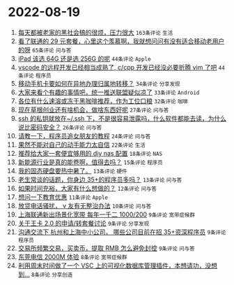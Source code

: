 # 2022-08-19

1. [每天都被老家的黑社会搞的很烦，压力很大](https://www.v2ex.com/t/873898) `163条评论` `生活`
1. [看了联通的 29 元套餐，心里这个羡慕啊，我就想问问有没有适合移动老用户的呀](https://www.v2ex.com/t/873891) `65条评论` `问与答`
1. [iPad 该选 64G 还是选 256G 的呢](https://www.v2ex.com/t/873885) `44条评论` `Apple`
1. [vscode 的远程开发已经相当成熟了, c/cpp 开发已经没必要折腾 vim 了吧](https://www.v2ex.com/t/873893) `44条评论` `程序员`
1. [移动手机卡要如何在异地办理归属地转移？](https://www.v2ex.com/t/873902) `34条评论` `分享发现`
1. [大家来看个有趣的事情吧，统一推送联盟疑似凉了](https://www.v2ex.com/t/873940) `33条评论` `Android`
1. [各位有什么速溶或冻干黑咖啡推荐，作为工位口粮](https://www.v2ex.com/t/873897) `32条评论` `咖啡`
1. [现在草根创业还有啥机会，做啥东西好呢](https://www.v2ex.com/t/873900) `27条评论` `问与答`
1. [ssh 的私钥就放在~/.ssh 下，不是很容易泄露吗，什么软件都能去读，为什么说比密码安全？](https://www.v2ex.com/t/873915) `26条评论` `问与答`
1. [请教一下，程序员追女朋友的教程](https://www.v2ex.com/t/873901) `24条评论` `问与答`
1. [果然不能对自己的动手能力太自信](https://www.v2ex.com/t/873918) `22条评论` `生活`
1. [推荐给大家一套便宜够用的 diy nas 配置](https://www.v2ex.com/t/873910) `18条评论` `NAS`
1. [新能源行业是真的能卷啊，值得去吗？](https://www.v2ex.com/t/873913) `15条评论` `程序员`
1. [我的固态硬盘要热中暑了。](https://www.v2ex.com/t/873946) `13条评论` `硬件`
1. [老生常谈的话题，你身边 35+的程序员多吗？](https://www.v2ex.com/t/873923) `13条评论` `问与答`
1. [如果时间充裕，大家有什么想做的？](https://www.v2ex.com/t/873934) `12条评论` `问与答`
1. [想问一下教育优惠](https://www.v2ex.com/t/873884) `11条评论` `Apple`
1. [放贷电话骚扰， v 友有无整治办法](https://www.v2ex.com/t/873922) `10条评论` `问与答`
1. [上海联通新出场景化宽带 每年一千二 1000/200](https://www.v2ex.com/t/873944) `9条评论` `宽带症候群`
1. [关于王卡 2.0 的申请/转套餐讨论](https://www.v2ex.com/t/873932) `9条评论` `分享发现`
1. [沟通交流下 杭州和上海中小公司， 哪些公司目前在招 35+资深程序员](https://www.v2ex.com/t/873919) `9条评论` `程序员`
1. [交易所频繁交易，买卖币，提取 RMB 怎么避免封控](https://www.v2ex.com/t/873904) `9条评论` `问与答`
1. [东莞电信 2000M 体验](https://www.v2ex.com/t/873927) `8条评论` `宽带症候群`
1. [利用周末时间做了一个 VSC 上的可视化数据库管理插件，本想请功，没想到...](https://www.v2ex.com/t/873914) `8条评论` `分享创造`

